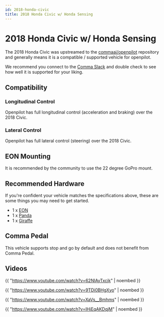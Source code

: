 ```yaml
---
id: 2018-honda-civic
title: 2018 Honda Civic w/ Honda Sensing
---
```

# 2018 Honda Civic w/ Honda Sensing

The 2018 Honda Civic was upstreamed to the [commaai/openpilot](https://github.com/commaai/openpilot) repository and generally means it is a compatible / supported vehicle for openpilot.

We recommend you connect to the [Comma Slack](https://slack.comma.ai) and double check to see how well it is supported for your liking.

## Compatibility

### Longitudinal Control

Openpilot has full longitudinal control (acceleration and braking) over the 2018 Civic.

### Lateral Control

Openpilot has full lateral control (steering) over the 2018 Civic.

## EON Mounting

It is recommended by the community to use the 22 degree GoPro mount.

## Recommended Hardware

If you're confident your vehicle matches the specifications above, these are some things you may need to get started.

* 1 x [EON](/hardware/eon/)
* 1 x [Panda](/hardware/panda/)
* 1 x [Giraffe](/hardware/giraffe/)

## Comma Pedal

This vehicle supports stop and go by default and does not benefit from Comma Pedal.


## Videos

{{ "https://www.youtube.com/watch?v=62NIAyTxcjk" | noembed }}


{{ "https://www.youtube.com/watch?v=9TDi0BHgXyo" | noembed }}


{{ "https://www.youtube.com/watch?v=XaVs__Bmhms" | noembed }}


{{ "https://www.youtube.com/watch?v=IHjEqAKDqjM" | noembed }}


